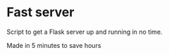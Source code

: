 # Fast server
Script to get a Flask server up and running in no time.

Made in 5 minutes to save hours